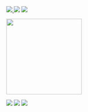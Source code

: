 <div class="container">
   <a href="https://ammar-med-ayoub.netlify.app/" target="_blank">
    <img src="https://img.shields.io/badge/My portfolio-00C7B7?style=for-the-badge&logo=netlify&logoColor=white" />
  </a>
<a href="https://www.linkedin.com/in/mohammed-ayoub-ammar-1a6886177" target="_blank">
  <img src="https://img.shields.io/badge/Mohammed Ayoub AMMAR-0077B5?style=for-the-badge&logo=linkedin&logoColor=white" /></a>
  <a href="https://twitter.com/MAyoub22073399" target="_blank">
    <img src="https://img.shields.io/badge/M.Ayoub-1DA1F2?style=for-the-badge&logo=twitter&logoColor=white" />
  </a>
  
  </div>
<p>
  <img width="200" style="text-align : center" height="200" src="https://media.giphy.com/media/du3J3cXyzhj75IOgvA/giphy.gif">
</p>

<div class="container">
 <a href="#"> <img src="https://img.shields.io/badge/JavaScript-F7DF1E?style=for-the-badge&logo=javascript&logoColor=black" /></a>
<a href="#"> <img src="https://img.shields.io/badge/React-20232A?style=for-the-badge&logo=react&logoColor=61DAFB" /></a>
<a href="#"> <img src="https://img.shields.io/badge/Node.js-43853D?style=for-the-badge&logo=node-dot-js&logoColor=white" /></a>
  </div>

